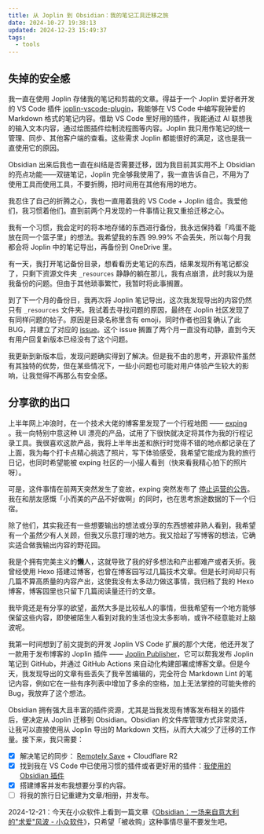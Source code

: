 ```yaml
---
title: 从 Joplin 到 Obsidian：我的笔记工具迁移之旅
date: 2024-10-27 19:38:13
updated: 2024-12-23 15:49:37
tags:
  - tools
---
```


## 失掉的安全感

我一直在使用 Joplin 存储我的笔记和剪裁的文章。得益于一个 Joplin 爱好者开发的 VS Code 插件 [joplin-vscode-plugin](https://marketplace.visualstudio.com/items?itemName=rxliuli.joplin-vscode-plugin)，我能够在 VS Code 中编写我钟爱的 Markdown 格式的笔记内容。借助 VS Code 里好用的插件，我能通过 AI 联想我的输入文本内容，通过绘图插件绘制流程图等内容。Joplin 我只用作笔记的统一管理、同步、其他客户端的查看。这些需求 Joplin 都能很好的满足，这也是我一直使用它的原因。

Obsidian 出来后我也一直在纠结是否需要迁移，因为我目前其实用不上 Obsidian 的亮点功能——双链笔记，Joplin 完全够我使用了，我一直告诉自己，不用为了使用工具而使用工具，不要折腾，把时间用在其他有用的地方。

我忍住了自己的折腾之心，我也一直用着我的 VS Code + Joplin 组合。我爱他们，我习惯着他们。直到前两个月发现的一件事情让我又重拾迁移之心。

我有一个习惯，我会定时的将本地存储的东西进行备份，我永远保持着「鸡蛋不能放在同一个篮子里」的想法。我希望我的东西 99.99% 不会丢失，所以每个月我都会将 Joplin 中的笔记导出，再备份到 OneDrive 里。

有一天，我打开笔记备份目录，想看看历史笔记的东西，结果发现所有笔记都没了，只剩下资源文件夹 `_resources` 静静的躺在那儿，我有点崩溃，此时我以为是我备份的问题。但由于其他琐事繁忙，我暂时将此事搁置。

到了下一个月的备份日，我再次将 Joplin 笔记导出，这次我发现导出的内容仍然只有 `_resources` 文件夹。我试着去寻找问题的原因，最终在 Joplin 社区发现了有同样问题的帖子。原因是目录名称里含有 emoji，同时作者也回复确认了此 BUG，并建立了对应的 [issue](https://github.com/laurent22/joplin/issues/11110)。这个 issue 搁置了两个月一直没有动静，直到今天有用户回复新版本已经没有了这个问题。

我更新到新版本后，发现问题确实得到了解决。但是我不由的思考，开源软件虽然有其独特的优势，但在某些情况下，一些小问题也可能对用户体验产生较大的影响，让我觉得不再那么有安全感。

## 分享欲的出口

上半年网上冲浪时，在一个技术大佬的博客里发现了一个行程地图 —— [exping](https://exping.world/) 。我一向特别中意这种 UI 漂亮的产品，试用了下很快就决定将其作为我的行程记录工具。我很喜欢这款产品，我将上半年出差和旅行时觉得不错的地点都记录在了上面，我为每个打卡点精心挑选了照片，写下体验感受，我希望它能成为我的旅行日记，也同时希望能被 exping 社区的一小撮人看到（快来看我精心拍下的照片呀）。

可是，这件事情在前两天突然发生了变故，exping 突然发布了 [停止运营的公告](https://exping.world/zh/goodbye)。我在和朋友感慨「小而美的产品不好做啊」的同时，也在思考旅途数据的下一个归宿。

除了他们，其实我还有一些想要输出的想法或分享的东西想被非熟人看到，我希望有一个虽然少有人关顾，但我又乐意打理的地方。我又拾起了写博客的想法，它确实适合做我输出内容的野花园。

我是个拥有完美主义的**懒**人，这就导致了我的好多想法和产出都难产或者夭折。我曾经使用 Hexo 搭建过博客，也曾在博客园写过几篇技术文章。但是长时间却只有几篇不算高质量的内容产出，这使我没有太多动力做这事情，我归档了我的 Hexo 博客，博客园里也只留下几篇阅读量还行的文章。

我毕竟还是有分享的欲望，虽然大多是比较私人的事情，但我希望有一个地方能够保留这些内容，即使被陌生人看到对我的生活也没太多影响，或许不经意能对上脑波呢。

我第一时间想到了前文提到的开发 Joplin VS Code 扩展的那个大佬，他还开发了一款用于发布博客的 Joplin 插件 —— [Joplin Publisher](https://joplin-utils.rxliuli.com/zh-CN/joplin-publisher/)，它可以帮我发布 Joplin 笔记到 GitHub，并通过 GitHub Actions 来自动化构建部署成博客文章。但是今天，我发现导出的文章有些丢失了我辛苦编辑的，完全符合 Markdown Lint 的笔记内容，例如它在一些有序列表中增加了多余的空格，加上无法掌控的可能失修的 Bug，我放弃了这个想法。

Obsidian 拥有强大且丰富的插件资源，尤其是当我发现有博客发布相关的插件后，便决定从 Joplin 迁移到 Obsidian。Obsidian 的文件库管理方式非常灵活，让我可以直接使用从 Joplin 导出的 Markdown 文档，从而大大减少了迁移的工作量。接下来，我只需要：

- [x] 解决笔记的同步： [Remotely Save](https://github.com/remotely-save/remotely-save) + Cloudflare R2
- [x] 找到我在 VS Code 中已使用习惯的插件或者更好用的插件：[我使用的 Obsidian 插件](我使用的%20Obsidian%20插件.md)
- [x] 搭建博客并发布我想要分享的内容。
- [ ] 将我的旅行日记重建为文章/相册，并发布。

2024-12-21：今天在小众软件上看到一篇文章《[Obsidian：一场来自意大利的"求爱"风波 - 小众软件](https://www.appinn.com/obsidian-and-bending-spoons/)》，只希望「被收购」这种事情尽量不要发生吧。
